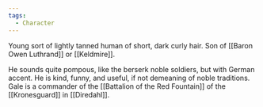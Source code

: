 ```yaml
---
tags:
  - Character
---
```

Young sort of lightly tanned human of short, dark curly hair. Son of [[Baron Owen Luthrand]] or [[Keldmire]].

He sounds quite pompous, like the berserk noble soldiers, but with German accent. He is kind, funny, and useful, if not demeaning of noble traditions. Gale is a commander of the [[Battalion of the Red Fountain]] of the [[Kronesguard]] in [[Diredahl]].